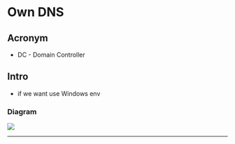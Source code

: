 # Own DNS

## Acronym
* DC - Domain Controller

## Intro
* if we want use Windows env


### Diagram
[<img src="https://i.imgur.com/Q71MCmQ.png">](https://i.imgur.com/Q71MCmQ.png)

---
